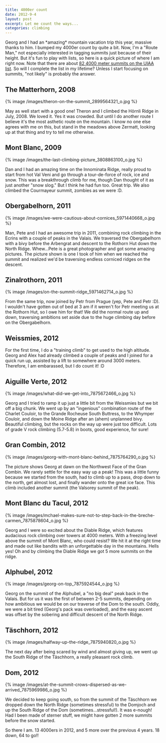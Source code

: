 ```yaml
---
title: 4000er count
date: 2012-9-4
layout: post
excerpt: Let me count the ways...
categories: climbing
---
```


Georg and I had an \*amazing\* mountain vacation trip this year, massive
thanks to him. I bumped my 4000er count by quite a bit. Now, I'm a "Route
Man," not especially interested in tagging summits just because of their
height. But it's fun to play with lists, so here is a quick picture of
where I am right now. Note that there are about [82 4000 meter summits on the UIAA list](http://en.wikipedia.org/wiki/List_of_Alpine_four-thousanders).
So will I complete the list in my lifetime? Unless I start focusing on
summits, "not likely" is probably the answer.
  
  

## The Matterhorn, 2008
  
  
{% image /images/theron-on-the-summit_2899564321_o.jpg %}
  
May as well start with a good one! Theron and I climbed the Hörnli Ridge
in July, 2008\. We loved it. Yes it was crowded. But until I do another
route I believe it's the most asthetic route on the mountain. I know no
one else agrees with me on this, but stand in the meadows above Zermatt,
looking up at that thing and try to tell me otherwise.
  
  

## Mont Blanc, 2009
  
  
{% image /images/the-last-climbing-picture_3808863100_o.jpg %}
  
Dan and I had an amazing time on the Innominata Ridge, really proud to
start from hot Val Veni and go through a tour-de-force of rock, ice and
snow. This was a breakthrough climb for me, though Dan thought of it as
just another "snow slog." But I think he had fun too. Great trip. We also
climbed the Courmayeur summit, zombies as we were :D.
  
  

## Obergabelhorn, 2011
  
  
{% image /images/we-were-cautious-about-cornices_5971440668_o.jpg %}
  
Man, Pete and I had an awesome trip in 2011, combining rock climbing in
the Ecrins with a couple of peaks in the Valais. We traversed the Obergabelhorn
with a bivy before the Arbengrat and descent to the Rothorn Hut down the
North Ridge. Whew...Pete is a great photographer and got some amazing pictures.
The picture shown is one I took of him when we reached the summit and realized
we'd be traversing endless corniced ridges on the descent.
  
  

## Zinalrothorn, 2011
  
  
{% image /images/on-the-summit-ridge_5971462714_o.jpg %}
  
From the same trip, now joined by Petr from Prague (yep, Pete and Petr
:D). I wouldn't have gotten out of bed at 3 am if it weren't for Petr meeting
us at the Rothorn Hut, so I owe him for that! We did the normal route up
and down, traversing ambitions set aside due to the huge climbing day before
on the Obergabelhorn.
  
  

## Weissmies, 2012
  
  
For the first time, I do a "training climb" to get used to the high altitude.
Georg and Alex had already climbed a couple of peaks and I joined for a
quick run up, assisted by a lift to somewhere around 3000 meters. Therefore,
I am embarassed, but I do count it! :D
  
  

## Aiguille Verte, 2012
  
  
{% image /images/what-did-we-get-into_7875672466_o.jpg %}
  
Georg and I tried to ramp it up just a little bit from the Weissmies but
we bit off a big chunk. We went up by an "ingenious" combination route
of the Charlet Couloir, to the Grande Rocheuse South Buttress, to the Whymper
Couloir, and down the Moine Ridge after an (ahem) unplanned bivy. Beautiful
climbing, but the rocks on the way up were just too difficult. Lots of
grade V rock climbing (5.7-5.8) in boots, good experience, for sure!
  
  

## Gran Combin, 2012
  
  
{% image /images/georg-with-mont-blanc-behind_7875764290_o.jpg %}
  
The picture shows Georg at dawn on the Northwest Face of the Gran Combin.
We rarely settle for the easy way up a peak! This was a little funny because
we started from the south, had to climb up to a pass, drop down to the
north, get almost lost, and finally wander onto the great ice face. This
climb included another summit (the Valsorey summit of the peak).
  
  

## Mont Blanc du Tacul, 2012
  
  
{% image /images/mchael-makes-sure-not-to-step-back-in-the-breche-carmen_7875878604_o.jpg %}
  
Georg and I were so excited about the Diable Ridge, which features audacious
rock climbing over towers at 4000 meters. With a freezing level above the
summit of Mont Blanc, who could resist? We hit it at the right time and
made out like bandits with an unforgettable day in the mountains. Hells
yes! Oh and by climbing the Diable Ridge we got 5 more summits on the ridge.
  
  

## Alphubel, 2012
  
  
{% image /images/georg-on-top_7875924544_o.jpg %}
  
Georg on the summit of the Alphubel, a "no big deal" peak back in the
Valais. But for us it was the first of between 2-5 summits, depending on
how ambitious we would be on our traverse of the Dom to the south. Oddly,
we were a bit tired (Georg's pack was overloaded), and the easy ascent
was offset by the sobering and difficult descent of the North Ridge.
  
  

## Täschhorn, 2012
  
  
{% image /images/halfway-up-the-ridge_7875940820_o.jpg %}
  
The next day after being scared by wind and almost giving up, we went
up the South Ridge of the Täschhorn, a really pleasant rock climb.
  
  

## Dom, 2012
  
  
{% image /images/at-the-summit-crows-dispersed-as-we-arrived_7875969986_o.jpg %}
  
We decided to keep going south, so from the summit of the Täschhorn we
dropped down the North Ridge (sometimes stressful) to the Domjoch and up
the South Ridge of the Dom (sometimes...stressful!). It was e-nough! Had
I been made of sterner stuff, we might have gotten 2 more summits before
the snow started.
  
  
So there I am. 13 4000ers in 2012, and 5 more over the previous 4 years.
18 down, 64 to go!!
